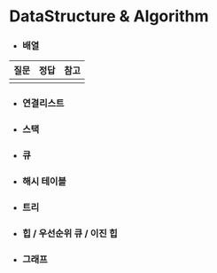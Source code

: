 # DataStructure & Algorithm   

- ### 배열
| 질문 | 정답 | 참고|
| :--: | :--: | :--:|  
|  | ||

- ### 연결리스트


- ### 스택   


- ### 큐   


- ### 해시 테이블   


- ### 트리   


- ### 힙 / 우선순위 큐 / 이진 힙   

  
- ### 그래프   






